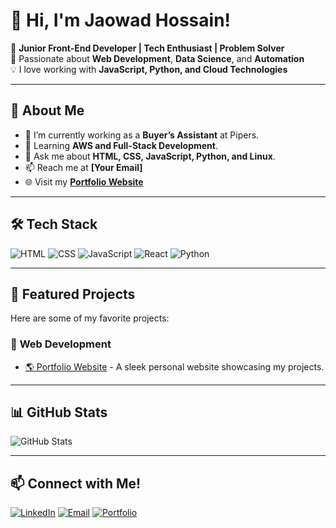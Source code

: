 
# 👋 Hi, I'm Jaowad Hossain!

🚀 **Junior Front-End Developer | Tech Enthusiast | Problem Solver**  
🎯 Passionate about **Web Development**, **Data Science**, and **Automation**  
💡 I love working with **JavaScript, Python, and Cloud Technologies**  

---

## 🌟 About Me
- 🔭 I’m currently working as a **Buyer’s Assistant** at Pipers.
- 🌱 Learning **AWS and Full-Stack Development**.
- 💬 Ask me about **HTML, CSS, JavaScript, Python, and Linux**.
- 📫 Reach me at **[Your Email]**
- 🌐 Visit my **[Portfolio Website](https://jaowad.com)**

---

## 🛠️ Tech Stack
![HTML](https://img.shields.io/badge/-HTML5-E34F26?style=flat-square&logo=html5&logoColor=white)
![CSS](https://img.shields.io/badge/-CSS3-1572B6?style=flat-square&logo=css3)
![JavaScript](https://img.shields.io/badge/-JavaScript-F7DF1E?style=flat-square&logo=javascript)
![React](https://img.shields.io/badge/-React-61DAFB?style=flat-square&logo=react&logoColor=white)
![Python](https://img.shields.io/badge/-Python-3776AB?style=flat-square&logo=python&logoColor=white)

---

## 📌 Featured Projects
Here are some of my favorite projects:

### 🚀 **Web Development**
- [🌎 Portfolio Website](https://jaowad.com) - A sleek personal website showcasing my projects.


---

## 📊 GitHub Stats
![GitHub Stats](https://github-readme-stats.vercel.app/api?username=JaowadH&show_icons=true&theme=tokyonight)

---

## 📫 Connect with Me!
[![LinkedIn](https://img.shields.io/badge/-LinkedIn-blue?style=flat-square&logo=linkedin)](https://www.linkedin.com/in/jaowadhossain/)
[![Email](https://img.shields.io/badge/-Email-c14438?style=flat-square&logo=gmail&logoColor=white)](mailto:your-email@gmail.com)
[![Portfolio](https://img.shields.io/badge/-Portfolio-000?style=flat-square&logo=react&logoColor=white)](https://yourwebsite.com)

